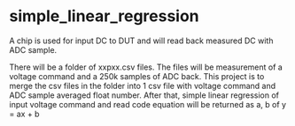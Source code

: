 # simple_linear_regression
A chip is used for input DC to DUT and will read back measured DC with ADC sample.

There will be a folder of xxpxx.csv files.
The files will be measurement of a voltage command and a 250k samples of ADC back.
This project is to merge the csv files in the folder into 1 csv file with voltage command and ADC sample averaged float number.
After that, simple linear regression of input voltage command and read code equation will be returned as a, b of y = ax + b
